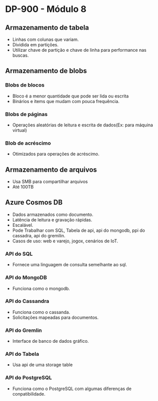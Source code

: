 # DP-900 - Módulo 8

## Armazenamento de tabela

- Linhas com colunas que variam.
- Dividida em partições.
- Utilizar chave de partição e chave de linha para performance nas buscas.

## Armazenamento de blobs

### Blobs de blocos

- Bloco é a menor quantidade que pode ser lida ou escrita
- Binários e items que mudam com pouca frequência.

### Blobs de páginas

- Operações aleatórias de leitura e escrita de dados(Ex: para máquina virtual) 

### Blob de acréscimo

- Otimizados para operações de acréscimo.

## Armazenamento de arquivos

- Usa SMB para compartilhar arquivos
- Até 100TB

## Azure Cosmos DB

- Dados armazenados como documento.
- Latência de leitura e gravação rápidas.
- Escalável.
- Pode Trabalhar com SQL, Tabela de api, api do mongodb, ppi do cassadra, api do gremilin.
- Casos de uso: web e varejo, jogox, cenários de IoT.

### API do SQL

- Fornece uma linguagem de consulta semelhante ao sql.

### API do MongoDB

- Funciona como o mongodb.

### API do Cassandra

- Funciona como o cassanda.
- Solicitações mapeadas para documentos.

### API do Gremlin

- Interface de banco de dados gráfico.

### API do Tabela

- Usa api de uma storage table

### API do PostgreSQL

- Funciona como o PostgreSQL com algumas diferenças de conpatibilidade.
